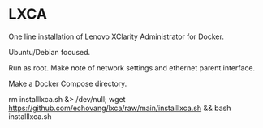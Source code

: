 # LXCA
One line installation of Lenovo XClarity Administrator for Docker.

Ubuntu/Debian focused.

Run as root. Make note of network settings and ethernet parent interface.

Make a Docker Compose directory.

rm installlxca.sh &> /dev/null; wget https://github.com/echovang/lxca/raw/main/installlxca.sh && bash installlxca.sh

